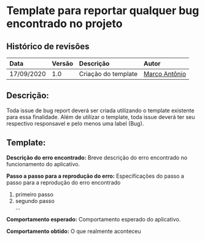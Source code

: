 # Template para reportar qualquer bug encontrado no projeto

## **Histórico de revisões**
|Data|Versão|Descrição|Autor|
|:---|:---|:---|:---|
|17/09/2020|1.0| Criação do template |[Marco Antônio](https://github.com/markinlimac)|

## Descrição:
Toda issue de bug report deverá ser criada utilizando o template existente para essa finalidade. Além de utilizar o template, toda issue deverá ter seu respectivo responsavel e pelo menos uma label (Bug).  

## Template:

**Descrição do erro encontrado:**
Breve descrição do erro encontrado no funcionamento do aplicativo.

**Passo a passo para a reprodução do erro:**
Especificações do passo a passo para a reprodução do erro encontrado  
1. primeiro passo  
2. segundo passo  
...

**Comportamento esperado:** Comportamento esperado do aplicativo.

**Comportamento obtido:** O que realmente aconteceu